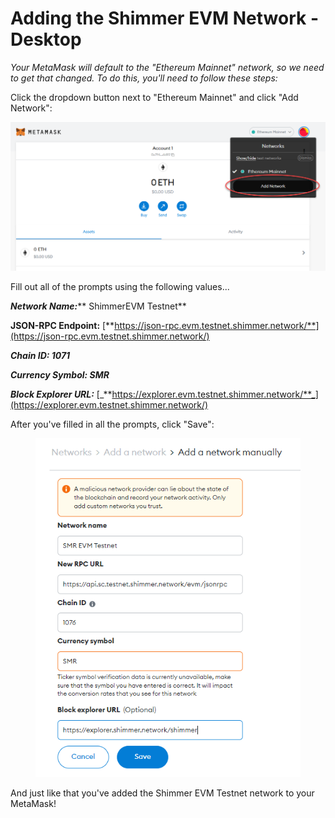 # Adding the Shimmer EVM Network - Desktop

_Your MetaMask will default to the "Ethereum Mainnet" network, so we need to get that changed. To do this, you'll need to follow these steps:_



Click the dropdown button next to "Ethereum Mainnet" and click "Add Network":

![](<../../../.gitbook/assets/image (16) (1) (1) (1).png>)

Fill out all of the prompts using the following values...

_**Network Name:**_** ShimmerEVM Testnet**

**JSON-RPC Endpoint:** [**https://json-rpc.evm.testnet.shimmer.network/**](https://json-rpc.evm.testnet.shimmer.network/)

_**Chain ID: 1071**_

_**Currency Symbol: SMR**_

_**Block Explorer URL:**_ [_**https://explorer.evm.testnet.shimmer.network/**_](https://explorer.evm.testnet.shimmer.network/)



After you've filled in all the prompts, click "Save":

<figure><img src="../../../.gitbook/assets/image (6).png" alt=""><figcaption></figcaption></figure>

And just like that you've added the Shimmer EVM Testnet network to your MetaMask!

